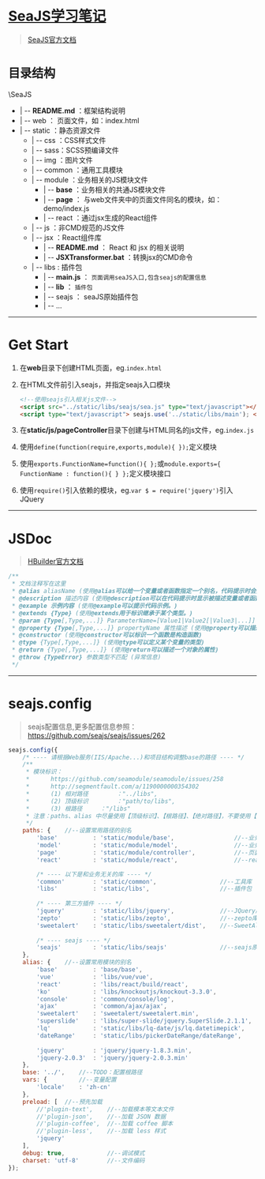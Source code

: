 # [SeaJS学习笔记](https://github.com/MrLeo/SeaJS)

> [SeaJS官方文档](http://seajs.org/docs/#docs)

# `目录结构`

\SeaJS
- | -- **README.md** ：框架结构说明
- | -- web ： 页面文件，如：index.html
- | -- static ：静态资源文件
	- | -- css ：CSS样式文件
	- | -- sass：SCSS预编译文件
	- | -- img ：图片文件
	- | -- common ：通用工具模块
	- | -- module ：业务相关的JS模块文件
		- | -- **base** ：业务相关的共通JS模块文件
		- | -- **page** ： 与web文件夹中的页面文件同名的模块，如：demo/index.js
		- | -- react ：通过jsx生成的React组件
	- | -- js ：非CMD规范的JS文件
	- | -- jsx ：React组件库
		- | -- **README.md** ： React 和 jsx 的相关说明
		- | -- **JSXTransformer.bat** ：转换jsx的CMD命令
	- | -- libs : 插件包
		- | -- **main.js** ： `页面调用seaJS入口,包含seajs的配置信息`
		- | -- **lib** ： `插件包`
		- | -- seajs ： seaJS原始插件包
		- | -- ...

***

# Get Start

1. 在**web**目录下创建HTML页面，eg.`index.html`
2. 在HTML文件</body>前引入seajs，并指定seajs入口模块

	```html
	<!--使用seajs引入相关js文件-->
	<script src="../static/libs/seajs/sea.js" type="text/javascript"></script>
	<script type="text/javascript"> seajs.use('../static/libs/main'); </script>
	```

3. 在**static/js/pageController**目录下创建与HTML同名的js文件，eg.`index.js`
5. 使用`define(function(require,exports,module){ });`定义模块
6. 使用`exports.FunctionName=function(){ };`或`module.exports={ FunctionName : function(){ } };`定义模块接口
4. 使用`require()`引入依赖的模块，eg.`var $ = require('jquery')`引入JQuery

***

# JSDoc

> [HBuilder官方文档](http://ask.dcloud.net.cn/article/129)

``` javascript
/**
 * 文档注释写在这里
 * @alias aliasName (使用@alias可以给一个变量或者函数指定一个别名，代码提示时会提示该别名)
 * @description 描述内容 (使用@description可以在代码提示时显示被描述变量或者函数的描述信息。)
 * @example 示例内容 (使用@example可以提示代码示例。)
 * @extends {Type} (使用@extends用于标识继承于某个类型。)
 * @param {Type[,Type,...]} ParameterName=[Value1|Value2[|Value3|...]] 参数描述 (使用@param可以描述一个函数的参数以及参数类型，HBuilder扩展了参数值域的写法（目前只支持字符串值域）)
 * @property {Type[,Type,...]} propertyName 属性描述 (使用@property可以描述一个对象的属性)
 * @constructor (使用@constructor可以标识一个函数是构造函数)
 * @type {Type[,Type,...]} (使用@type可以定义某个变量的类型)
 * @return {Type[,Type,...]} (使用@return可以描述一个对象的属性)
 * @throw {TypeError} 参数类型不匹配 (异常信息)
 */
```

***

# seajs.config

> seajs配置信息,更多配置信息参照：https://github.com/seajs/seajs/issues/262

```javascript
seajs.config({
	/* ---- 请根据Web服务(IIS/Apache...)和项目结构调整base的路径 ---- */
	/**
	 * 模块标识：
	 * 		https://github.com/seamodule/seamodule/issues/258
	 * 		http://segmentfault.com/a/1190000000354302
	 * 		(1) 相对路径		："../libs",
	 * 		(2) 顶级标识		："path/to/libs",
	 * 		(3) 根路径		："/libs"
	 * 注意：paths、alias 中尽量使用【顶级标识】、【根路径】、【绝对路径】，不要使用【相对标识】，因为在不同深度的模块引用时会解析为不同的路径。
	 */
	paths: {	//--设置常用路径的别名
		'base'			: 'static/module/base',					//--业务共通过模块
		'model'			: 'static/module/model',				//--业务数据、功能模块
		'page'			: 'static/module/controller',			//--页面对应的模块
		'react'			: 'static/module/react',				//--react模块文件

		/* ---- 以下是和业务无关的库 ---- */
		'common'		: 'static/common',					//--工具库
		'libs'			: 'static/libs',					//--插件包
		
		/* ---- 第三方插件 ---- */
		'jquery'		: 'static/libs/jquery',				//--JQuery库
		'zepto'			: 'static/libs/zepto',				//--zepto库
		'sweetalert'	: 'static/libs/sweetalert/dist',	//--SweetAlert
		
		/* ---- seajs ---- */
		'seajs'			: 'static/libs/seajs'				//--seajs原始库
	},
	alias: {	//--设置常用模块的别名
		'base'			: 'base/base',										//--base信息
		'vue'			: 'libs/vue/vue',									//--Vue.js MVVM风格双向数据绑定库
		'react'			: 'libs/react/build/react',							//--React.js 用于构建用户界面的JAVASCRIPT库
		'ko'			: 'libs/knockoutjs/knockout-3.3.0',					//--Knockout 动态数据
		'console'		: 'common/console/log',								//--console.log 日志输出
		'ajax'			: 'common/ajax/ajax',								//--javascript ajax
		'sweetalert'	: 'sweetalert/sweetalert.min',						//--sweetalert 弹出框
		'superslide'	: 'libs/super-slide/jquery.SuperSlide.2.1.1',		//--superslide 选项卡、轮播
		'lq'			: 'static/libs/lq-date/js/lq.datetimepick',			//--lq-date 日历控件
		'dateRange'		: 'static/libs/pickerDateRange/dateRange',			//--pickerDateRange 日期区间控件
		
		'jquery'		: 'jquery/jquery-1.8.3.min',						//--JQuery.v1.8.3
		'jquery-2.0.3'	: 'jquery/jquery-2.0.3.min'							//--JQuery.v2.0.3
	},
	base: '../',	//--TODO：配置根路径
	vars: {			//--变量配置
		'locale'	: 'zh-cn'
	},
	preload: [	//--预先加载
		//'plugin-text',	//--加载模本等文本文件
		//'plugin-json',	//--加载 JSON 数据
		//'plugin-coffee',	//--加载 coffee 脚本
		//'plugin-less',	//--加载 less 样式
		'jquery'
	],
	debug: true,			//--调试模式
	charset: 'utf-8'		//--文件编码
});
```

